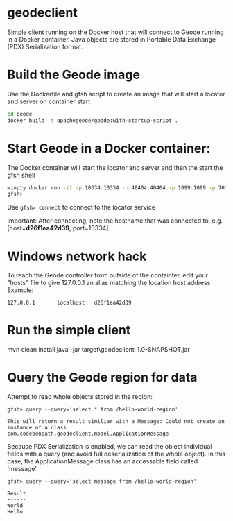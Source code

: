 # geodeclient
Simple client running on the Docker host that will connect to Geode running in a Docker container. Java objects are stored in Portable Data Exchange (PDX) Serialization format.

# Build the Geode image
Use the Dockerfile and gfsh script to create an image that will start a locator and server on container start
```bash
cd geode
docker build -t apachegeode/geode:with-startup-script .
```

# Start Geode in a Docker container:
The Docker container will start the locator and server and then the start the gfsh shell
```bash
winpty docker run -it -p 10334:10334 -p 40404:40404 -p 1099:1099 -p 7070:7070 apachegeode/geode:with-startup-script
gfsh>
```

Use ```gfsh> connect``` to connect to the locator service

Important: After connecting, note the hostname that was connected to, e.g. [host=**d26f1ea42d39**, port=10334]

# Windows network hack
To reach the Geode controller from outside of the containter, edit your "hosts" file to give 127.0.0.1 an alias matching the location host address
Example:
```
127.0.0.1       localhost   d26f1ea42d39
```

# Run the simple client
mvn clean install
java -jar target\geodeclient-1.0-SNAPSHOT.jar

# Query the Geode region for data
Attempt to read whole objects stored in the region:
```
gfsh> query --query='select * from /hello-world-region'

This will return a result similiar with a Message: Could not create an instance of a class com.codebeneath.geodeclient.model.ApplicationMessage
```

Because PDX Serialization is enabled, we can read the object individual fields with a query (and avoid full deserialization of the whole object). In this case, the ApplicationMessage class has an accessable field called 'message'.
```
gfsh> query --query='select message from /hello-world-region'

Result
------
World
Hello
```
